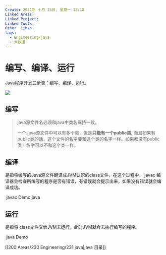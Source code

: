 ```yaml
---
Create: 2021年 十月 25日, 星期一 13:18
Linked Areas: 
Linked Project:
Linked Tools: 
Other  Links: 
tags: 
  - Engineering/java
  - 大数据
---
```

# 编写、编译、运行

Java程序开发三步骤：编写、编译、运行。

![](https://images-1257755739.cos.ap-guangzhou.myqcloud.com/hexo/posts/java-basic/image-20200905091503808.png)

## 编写

> java源文件名必须和java中类名保持一致。
> 
> 一个.java源文件中可以有多个类，但是**只能有一个public类**, 而且如果有public类的话，这个文件的名字要和这个类的名字一样。如果都没有public类，名字可以不和这个类一样。

## 编译

是指将编写的Java源文件翻译成JVM认识的class文件，在这个过程中， javac 编译器会检查所编写的程序是否有错误，有错误就会提示出来，如果没有错误就会编译成功。

 javac Demo.java

## 运行

是指将 class文件交给JVM去运行，此时JVM就会去执行编写的程序。

 java Demo




[[200 Areas/230 Engineering/231 java|java 目录]]